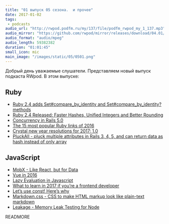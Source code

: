 ```yaml
---
title: "01 выпуск 05 сезона.  и прочее"
date: 2017-01-02
tags:
 - podcasts
audio_url: "http://rwpod.podfm.ru/my/137/file/podfm_rwpod_my_1_137.mp3"
audio_mirror: "https://github.com/rwpod/mirror/releases/download/04.01/0401.mp3"
audio_format: "audio/mpeg"
audio_length: 59382382
duration: "01:01:45"
small_icon: mic
main_image: "/images/static/05/0501.png"
---
```


Добрый день уважаемые слушатели. Представляем новый выпуск подкаста RWpod. В этом выпуске:

## Ruby

 - [Ruby 2.4 adds Set#compare_by_identity and Set#compare_by_identity? methods](http://blog.bigbinary.com/2016/12/29/ruby-2-4-adds-compare-by-identity-functionality-for-sets.html)
 - [Ruby 2.4 Released: Faster Hashes, Unified Integers and Better Rounding](https://blog.heroku.com/ruby-2-4-features-hashes-integers-rounding)
 - [Concurrency in Rails 5.0](https://bibwild.wordpress.com/2016/12/29/concurrency-in-rails-5-0/)
 - [The 15 most popular Ruby links of 2016](https://medium.com/statuscode/the-15-most-popular-ruby-links-of-2016-ff3cf06d5b80)
 - [Crystal new year resolutions for 2017: 1.0](https://crystal-lang.org/2016/12/29/crystal-new-year-resolutions-for-2017-1-0.html)
 - [PluckAll - pluck multiple attributes in Rails 3, 4, 5, and can return data as hash instead of only array](https://github.com/khiav223577/pluck_all)

## JavaScript

 - [MobX - Like React, but for Data](http://danielearwicker.github.io/MobX_Like_React_but_for_Data.html)
 - [Vue in 2016](https://medium.com/the-vue-point/vue-in-2016-8df71d98bfb3)
 - [Lazy Evaluation in Javascript](https://hackernoon.com/lazy-evaluation-in-javascript-84f7072631b7)
 - [What to learn in 2017 if you’re a frontend developer](https://medium.com/@sapegin/what-to-learn-in-2017-if-youre-a-frontend-developer-b6cfef46effd)
 - [Let’s use const! Here’s why](https://ponyfoo.com/articles/var-let-const)
 - [Markdown.css - CSS to make HTML markup look like plain-text markdown](http://mrcoles.com/demo/markdown-css/)
 - [Leakage - Memory Leak Testing for Node](https://github.com/andywer/leakage)


READMORE

